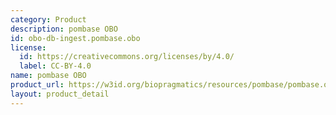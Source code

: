 ```yaml
---
category: Product
description: pombase OBO
id: obo-db-ingest.pombase.obo
license:
  id: https://creativecommons.org/licenses/by/4.0/
  label: CC-BY-4.0
name: pombase OBO
product_url: https://w3id.org/biopragmatics/resources/pombase/pombase.obo
layout: product_detail
---
```

